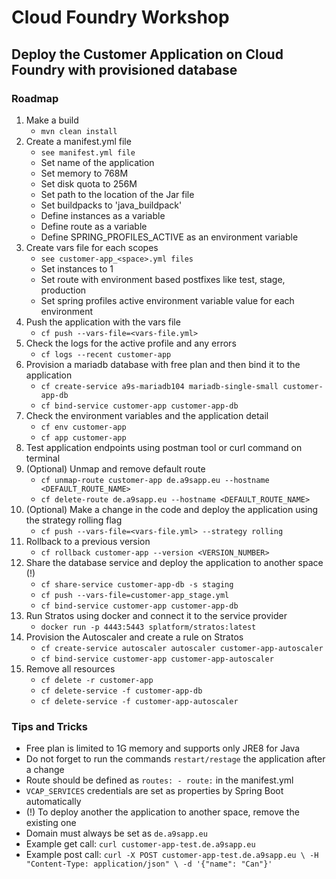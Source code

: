 # Cloud Foundry Workshop

## Deploy the Customer Application on Cloud Foundry with provisioned database

### Roadmap

1. Make a build 
   * `mvn clean install`
2. Create a manifest.yml file 
   * `see manifest.yml file`
   * Set name of the application
   * Set memory to 768M
   * Set disk quota to 256M
   * Set path to the location of the Jar file
   * Set buildpacks to 'java_buildpack'
   * Define instances as a variable
   * Define route as a variable
   * Define SPRING_PROFILES_ACTIVE as an environment variable
3. Create vars file for each scopes
   * `see customer-app_<space>.yml files`
   * Set instances to 1 
   * Set route with environment based postfixes like test, stage, production
   * Set spring profiles active environment variable value for each environment
4. Push the application with the vars file 
   * `cf push --vars-file=<vars-file.yml>`
5. Check the logs for the active profile and any errors 
   * `cf logs --recent customer-app`
6. Provision a mariadb database with free plan and then bind it to the application 
   * `cf create-service a9s-mariadb104 mariadb-single-small customer-app-db`
   * `cf bind-service customer-app customer-app-db`
7. Check the environment variables and the application detail
   * `cf env customer-app`
   * `cf app customer-app`
8. Test application endpoints using postman tool or curl command on terminal
9. (Optional) Unmap and remove default route 
   * `cf unmap-route customer-app de.a9sapp.eu --hostname <DEFAULT_ROUTE_NAME>`
   * `cf delete-route de.a9sapp.eu --hostname <DEFAULT_ROUTE_NAME>`
10. (Optional) Make a change in the code and deploy the application using the strategy rolling flag
    * `cf push --vars-file=<vars-file.yml> --strategy rolling`
11. Rollback to a previous version
    * `cf rollback customer-app --version <VERSION_NUMBER>`
12. Share the database service and deploy the application to another space (!)
    * `cf share-service customer-app-db -s staging`
    * `cf push --vars-file=customer-app_stage.yml`
    * `cf bind-service customer-app customer-app-db`
13. Run Stratos using docker and connect it to the service provider
    * `docker run -p 4443:5443 splatform/stratos:latest`
14. Provision the Autoscaler and create a rule on Stratos
    * `cf create-service autoscaler autoscaler customer-app-autoscaler`
    * `cf bind-service customer-app customer-app-autoscaler`
15. Remove all resources
    * `cf delete -r customer-app`
    * `cf delete-service -f customer-app-db`
    * `cf delete-service -f customer-app-autoscaler`

### Tips and Tricks

* Free plan is limited to 1G memory and supports only JRE8 for Java
* Do not forget to run the commands `restart/restage` the application after a change
* Route should be defined as `routes: - route:` in the manifest.yml
* `VCAP_SERVICES` credentials are set as properties by Spring Boot automatically
* (!) To deploy another the application to another space, remove the existing one
* Domain must always be set as `de.a9sapp.eu`
* Example get call: `curl customer-app-test.de.a9sapp.eu`
* Example post call: `curl -X POST customer-app-test.de.a9sapp.eu \
  -H "Content-Type: application/json" \
  -d '{"name": "Can"}' `